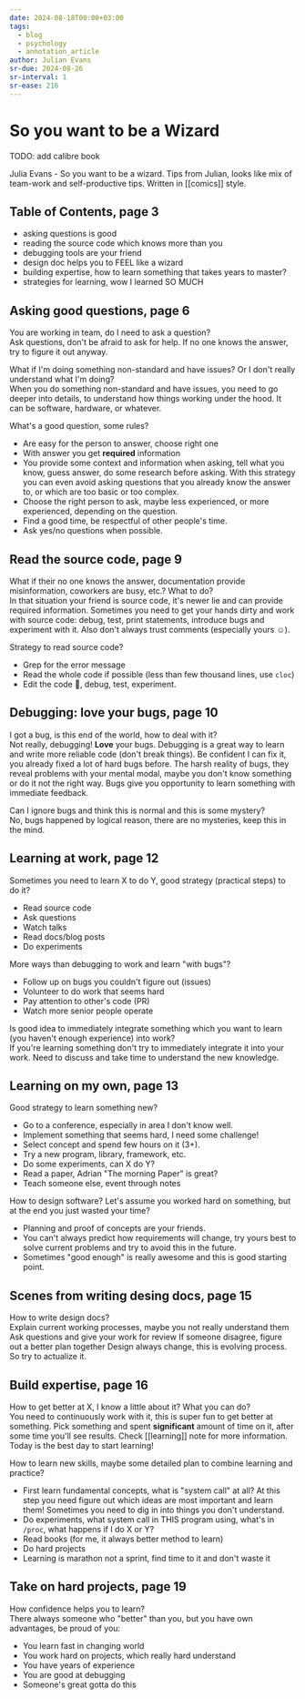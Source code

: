 ```yaml
---
date: 2024-08-18T00:00+03:00
tags:
  - blog
  - psychology
  - annotation_article
author: Julian Evans
sr-due: 2024-08-26
sr-interval: 1
sr-ease: 216
---
```


# So you want to be a Wizard

TODO: add calibre book

Julia Evans - So you want to be a wizard.
Tips from Julian, looks like mix of team-work and self-productive tips. Written
in [[comics]] style.

## Table of Contents, page 3

- asking questions is good
- reading the source code which knows more than you
- debugging tools are your friend
- design doc helps you to FEEL like a wizard
- building expertise, how to learn something that takes years to master?
- strategies for learning, wow I learned SO MUCH

## Asking good questions, page 6

You are working in team, do I need to ask a question?
<br class="f">
Ask questions, don't be afraid to ask for help. If no one knows the answer, try
to figure it out anyway.

What if I'm doing something non-standard and have issues? Or I don't really
understand what I'm doing?
<br class="f">
When you do something non-standard and have issues, you need to go deeper into
details, to understand how things working under the hood. It can be software,
hardware, or whatever.

What's a good question, some rules?
<br class="f">
- Are easy for the person to answer, choose right one
- With answer you get **required** information
- You provide some context and information when asking, tell what you know,
guess answer, do some research before asking. With this strategy you can even
avoid asking questions that you already know the answer to, or which are too
basic or too complex.
- Choose the right person to ask, maybe less experienced, or more experienced,
depending on the question.
- Find a good time, be respectful of other people's time.
- Ask yes/no questions when possible.

## Read the source code, page 9

What if their no one knows the answer, documentation provide misinformation,
coworkers are busy, etc.? What to do?
<br class="f">
In that situation your friend is source code, it's newer lie and can provide
required information. Sometimes you need to get your hands dirty and work with
source code: debug, test, print statements, introduce bugs and experiment with
it. Also don't always trust comments (especially yours ☺).

Strategy to read source code?
<br class="f">
- Grep for the error message
- Read the whole code if possible (less than few thousand lines, use `cloc`)
- Edit the code 🙊, debug, test, experiment.

## Debugging: love your bugs, page 10

I got a bug, is this end of the world, how to deal with it?
<br class="f">
Not really, debugging! **Love** your bugs. Debugging is a great way to learn and
write more reliable code (don't break things). Be confident I can fix it, you
already fixed a lot of hard bugs before. The harsh reality of bugs, they reveal
problems with your mental modal, maybe you don't know something or do it not the
right way. Bugs give you opportunity to learn something with immediate feedback.

Can I ignore bugs and think this is normal and this is some mystery?
<br class="f">
No, bugs happened by logical reason, there are no mysteries, keep this in the
mind.

## Learning at work, page 12

Sometimes you need to learn X to do Y, good strategy (practical steps) to do it?
<br class="f">
- Read source code
- Ask questions
- Watch talks
- Read docs/blog posts
- Do experiments <!--SR:!2024-08-23,1,210-->

More ways than debugging to work and learn "with bugs"?
<br class="f">
- Follow up on bugs you couldn't figure out (issues)
- Volunteer to do work that seems hard
- Pay attention to other's code (PR)
- Watch more senior people operate

Is good idea to immediately integrate something which you want to learn (you
haven't enough experience) into work?
<br class="f">
If you're learning something don't try to immediately integrate it into your
work. Need to discuss and take time to understand the new knowledge. <!--SR:!2024-08-30,7,250-->

## Learning on my own, page 13

Good strategy to learn something new?
<br class="f">
- Go to a conference, especially in area I don't know well.
- Implement something that seems hard, I need some challenge!
- Select concept and spend few hours on it (3+).
- Try a new program, library, framework, etc.
- Do some experiments, can X do Y?
- Read a paper, Adrian "The morning Paper" is great?
- Teach someone else, event through notes

How to design software? Let's assume you worked hard on something, but at the
end you just wasted your time?
<br class="f">
- Planning and proof of concepts are your friends.
- You can't always predict how requirements will change, try yours best to solve
current problems and try to avoid this in the future.
- Sometimes "good enough" is really awesome and this is good starting point.

## Scenes from writing desing docs, page 15

How to write design docs?
<br class="f">
Explain current working processes, maybe you not really understand them
Ask questions and give your work for review
If someone disagree, figure out a better plan together
Design always change, this is evolving process. So try to actualize it.

## Build expertise, page 16

How to get better at X, I know a little about it? What you can do?
<br class="f">
You need to continuously work with it, this is super fun to get better at
something. Pick something and spent **significant** amount of time on it, after
some time you'll see results. Check [[learning]] note for more information.
Today is the best day to start learning!

How to learn new skills, maybe some detailed plan to combine learning and
practice?
<br class="f">
- First learn fundamental concepts, what is "system call" at all? At this step you
need figure out which ideas are most important and learn them! Sometimes you
need to dig in into things you don't understand.
- Do experiments, what system call in THIS program using, what's in `/proc`,
what happens if I do X or Y?
- Read books (for me, it always better method to learn)
- Do hard projects
- Learning is marathon not a sprint, find time to it and don't waste it

## Take on hard projects, page 19

How confidence helps you to learn?
<br class="f">
There always someone who "better" than you, but you have own advantages, be
proud of you:
- You learn fast in changing world
- You work hard on projects, which really hard understand
- You have years of experience
- You are good at debugging
- Someone's great gotta do this
